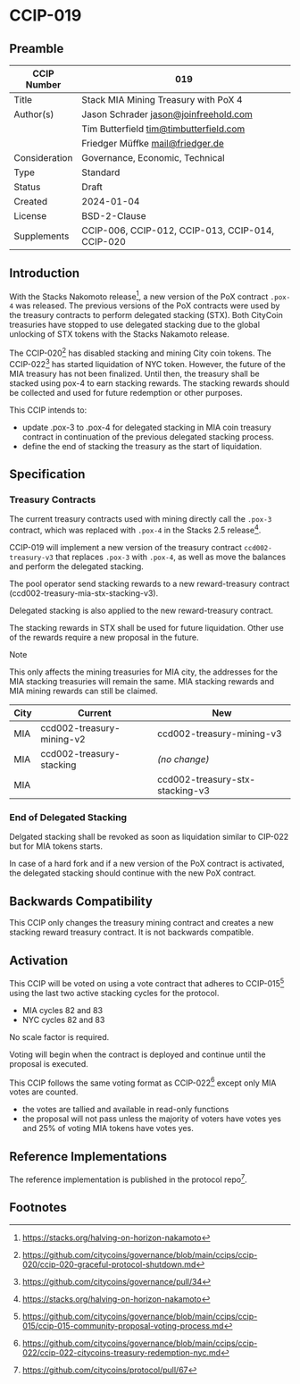 # CCIP-019

## Preamble

| CCIP Number   | 019                                              |
| ------------- | ------------------------------------------------ |
| Title         | Stack MIA Mining Treasury with PoX 4             |
| Author(s)     | Jason Schrader jason@joinfreehold.com            |
|               | Tim Butterfield tim@timbutterfield.com           |
|               | Friedger Müffke mail@friedger.de                 |
| Consideration | Governance, Economic, Technical                  |
| Type          | Standard                                         |
| Status        | Draft                                            |
| Created       | 2024-01-04                                       |
| License       | BSD-2-Clause                                     |
| Supplements   | CCIP-006, CCIP-012, CCIP-013, CCIP-014, CCIP-020 |

## Introduction

With the Stacks Nakomoto release[^1], a new version of the PoX contract `.pox-4` was released. The previous versions of the PoX contracts were used by the treasury contracts to perform delegated stacking (STX). Both CityCoin treasuries have stopped to use delegated stacking due to the global unlocking of STX tokens with the Stacks Nakamoto release.

The CCIP-020[^2] has disabled stacking and mining City coin tokens. The CCIP-022[^3] has started liquidation of NYC token. However, the future of the MIA treasury has not been finalized. Until then, the treasury shall be stacked using pox-4 to earn stacking rewards. The stacking rewards should be collected and used for future redemption or other purposes.

This CCIP intends to:

- update .pox-3 to .pox-4 for delegated stacking in MIA coin treasury contract in continuation of the previous delegated stacking process.
- define the end of stacking the treasury as the start of liquidation.

## Specification

### Treasury Contracts

The current treasury contracts used with mining directly call the `.pox-3` contract, which was replaced with `.pox-4` in the Stacks 2.5 release[^1].

CCIP-019 will implement a new version of the treasury contract `ccd002-treasury-v3` that replaces `.pox-3` with `.pox-4`, as well as move the balances and perform the delegated stacking.

The pool operator send stacking rewards to a new reward-treasury contract (ccd002-treasury-mia-stx-stacking-v3).

Delegated stacking is also applied to the new reward-treasury contract.

The stacking rewards in STX shall be used for future liquidation. Other use of the rewards require a new proposal in the future.

> [!NOTE]
> This only affects the mining treasuries for MIA city, the addresses for the MIA stacking treasuries will remain the same. MIA stacking rewards and MIA mining rewards can still be claimed.

| City | Current                   | New                             |
| ---- | ------------------------- | ------------------------------- |
| MIA  | ccd002-treasury-mining-v2 | ccd002-treasury-mining-v3       |
| MIA  | ccd002-treasury-stacking  | _(no change)_                   |
| MIA  |                           | ccd002-treasury-stx-stacking-v3 |

### End of Delegated Stacking

Delgated stacking shall be revoked as soon as liquidation similar to CIP-022 but for MIA tokens starts.

In case of a hard fork and if a new version of the PoX contract is activated, the delegated stacking should continue with the new PoX contract.

## Backwards Compatibility

This CCIP only changes the treasury mining contract and creates a new stacking reward treasury contract. It is not backwards compatible.

## Activation

This CCIP will be voted on using a vote contract that adheres to CCIP-015[^4] using the last two active stacking cycles for the protocol.

- MIA cycles 82 and 83
- NYC cycles 82 and 83

No scale factor is required.

Voting will begin when the contract is deployed and continue until the proposal is executed.

This CCIP follows the same voting format as CCIP-022[^5] except only MIA votes are counted.

- the votes are tallied and available in read-only functions
- the proposal will not pass unless the majority of voters have votes yes and 25% of voting MIA tokens have votes yes.

## Reference Implementations

The reference implementation is published in the protocol repo[^6].

## Footnotes

[^1]: https://stacks.org/halving-on-horizon-nakamoto
[^2]: https://github.com/citycoins/governance/blob/main/ccips/ccip-020/ccip-020-graceful-protocol-shutdown.md
[^3]: https://github.com/citycoins/governance/pull/34
[^4]: https://github.com/citycoins/governance/blob/main/ccips/ccip-015/ccip-015-community-proposal-voting-process.md
[^5]: https://github.com/citycoins/governance/blob/main/ccips/ccip-022/ccip-022-citycoins-treasury-redemption-nyc.md
[^6]: https://github.com/citycoins/protocol/pull/67
